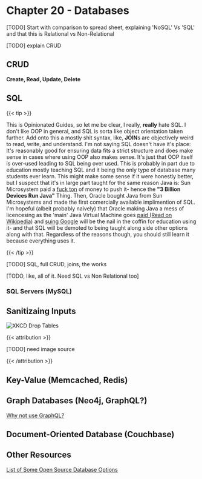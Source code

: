 # Chapter 20 - Databases

[TODO] Start with comparison to spread sheet, explaining 'NoSQL' Vs 'SQL' and that this is Relational vs Non-Relational

[TODO] explain CRUD

## CRUD

**Create, Read, Update, Delete**

## SQL

{{< tip >}}

This is Opinionated Guides, so let me be clear, I really, **really** hate SQL. I don't like OOP in general, and SQL is sorta like object orientation taken further. Add onto this a mostly shit syntax, like, **JOIN**s are objectively weird to read, write, and understand. I'm not saying SQL doesn't have it's place: It's reasonably good for ensuring data fits a strict structure and does make sense in cases where using OOP also makes sense. It's just that OOP itself is over-used leading to SQL being over used. This is probably in part due to education mostly teaching SQL and it being the only type of database many students ever learn. This might make some sense if it were honestly better, but I suspect that it's in large part taught for the same reason Java is:  Sun Microsystem paid a [fuck ton](https://www.theregister.com/2003/06/09/sun_preps_500m_java_brand/#:~:text=Sun%20is%20to%20lead%20a,world's%20best-known%20technology%20brands.) of money to push it- hence the **"3 Billion Devices Run Java"** Thing. Then, Oracle bought Java from Sun Microsystems and made the first comercially available implimention of SQL. I'm hopeful (albeit probably naively) that Oracle making Java a mess of licencesing as the 'main' Java Virtual Machine goes [paid (Read on Wikipedia)](https://en.wikipedia.org/wiki/Java_(programming_language)) and [suing Google](https://en.wikipedia.org/wiki/Google_LLC_v._Oracle_America,_Inc.) will be the nail in the coffin for education using it- and that SQL will be demoted to being taught along side other options along with that. Regardless of the reasons though, you should still learn it because everything uses it.

{{< /tip >}}



[TODO] SQL, full CRUD, joins, the works

[TODO, like, all of it. Need SQL vs Non Relational too]



### SQL Servers (MySQL)

## Sanitizaing Inputs

![XKCD Drop Tables](/xkcddrop.png)

{{< attribution >}}

[TODO] need image source

{{< /attribution >}}

## Key-Value (Memcached, Redis)

## Graph Databases (Neo4j, GraphQL?)

[Why not use GraphQL?](https://wundergraph.com/blog/why_not_use_graphql)

## Document-Oriented Database (Couchbase)

## Other Resources

[List of Some Open Source Database Options](https://www.goodfirms.co/blog/top-10-free-and-open-source-database-management-software-solutions)